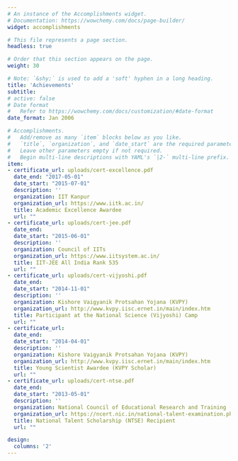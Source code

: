```yaml
---
# An instance of the Accomplishments widget.
# Documentation: https://wowchemy.com/docs/page-builder/
widget: accomplishments

# This file represents a page section.
headless: true

# Order that this section appears on the page.
weight: 30

# Note: `&shy;` is used to add a 'soft' hyphen in a long heading.
title: 'Achievements'
subtitle:
# active: false
# Date format
#   Refer to https://wowchemy.com/docs/customization/#date-format
date_format: Jan 2006

# Accomplishments.
#   Add/remove as many `item` blocks below as you like.
#   `title`, `organization`, and `date_start` are the required parameters.
#   Leave other parameters empty if not required.
#   Begin multi-line descriptions with YAML's `|2-` multi-line prefix.
item:
- certificate_url: uploads/cert-excellence.pdf
  date_end: "2017-05-01"
  date_start: "2015-07-01"
  description: ''
  organization: IIT Kanpur
  organization_url: https://www.iitk.ac.in/
  title: Academic Excellence Awardee
  url: ""
- certificate_url: uploads/cert-jee.pdf
  date_end: 
  date_start: "2015-06-01"
  description: ''
  organization: Council of IITs
  organization_url: https://www.iitsystem.ac.in/
  title: IIT-JEE All India Rank 535
  url: ""
- certificate_url: uploads/cert-vijyoshi.pdf
  date_end: 
  date_start: "2014-11-01"
  description: ''
  organization: Kishore Vaigyanik Protsahan Yojana (KVPY)
  organization_url: http://www.kvpy.iisc.ernet.in/main/index.htm
  title: Participant at the National Science (Vijyoshi) Camp
  url: ""
- certificate_url: 
  date_end: 
  date_start: "2014-04-01"
  description: ''
  organization: Kishore Vaigyanik Protsahan Yojana (KVPY)
  organization_url: http://www.kvpy.iisc.ernet.in/main/index.htm
  title: Young Scientist Awardee (KVPY Scholar)
  url: ""
- certificate_url: uploads/cert-ntse.pdf
  date_end: 
  date_start: "2013-05-01"
  description: ''
  organization: National Council of Educational Research and Training (NCERT)
  organization_url: https://ncert.nic.in/national-talent-examination.php
  title: National Talent Scholarship (NTSE) Recipient
  url: ""

design:
  columns: '2' 
---
```


